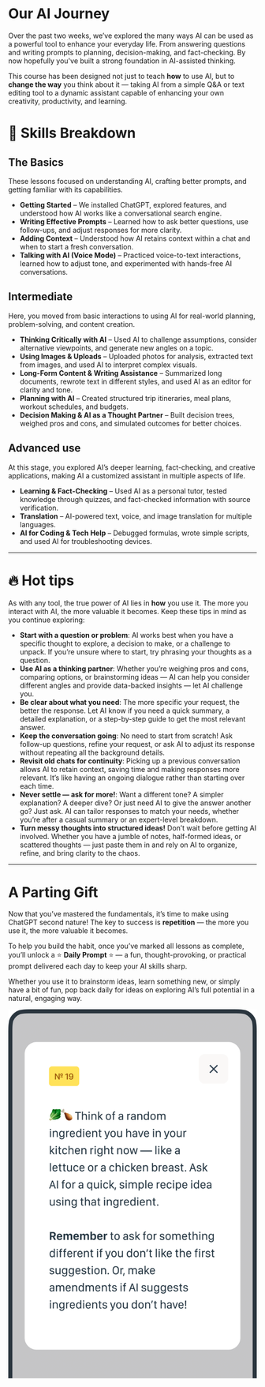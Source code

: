 # Our AI Journey
Over the past two weeks, we’ve explored the many ways AI can be used as a powerful tool to enhance your everyday life. From answering questions and writing prompts to planning, decision-making, and fact-checking. By now hopefully you've built a strong foundation in AI-assisted thinking.

This course has been designed not just to teach **how** to use AI, but to **change the way** you think about it — taking AI from a simple Q&A or text editing tool to a dynamic assistant capable of enhancing your own creativity, productivity, and learning.

# 🚀 Skills Breakdown

## The Basics
These lessons focused on understanding AI, crafting better prompts, and getting familiar with its capabilities.

- **Getting Started** – We installed ChatGPT, explored features, and understood how AI works like a conversational search engine.
- **Writing Effective Prompts** – Learned how to ask better questions, use follow-ups, and adjust responses for more clarity.
- **Adding Context** – Understood how AI retains context within a chat and when to start a fresh conversation.
- **Talking with AI (Voice Mode)** – Practiced voice-to-text interactions, learned how to adjust tone, and experimented with hands-free AI conversations.

## Intermediate
Here, you moved from basic interactions to using AI for real-world planning, problem-solving, and content creation.

- **Thinking Critically with AI** – Used AI to challenge assumptions, consider alternative viewpoints, and generate new angles on a topic.
- **Using Images & Uploads** – Uploaded photos for analysis, extracted text from images, and used AI to interpret complex visuals.
- **Long-Form Content & Writing Assistance** – Summarized long documents, rewrote text in different styles, and used AI as an editor for clarity and tone.
- **Planning with AI** – Created structured trip itineraries, meal plans, workout schedules, and budgets.
- **Decision Making & AI as a Thought Partner** – Built decision trees, weighed pros and cons, and simulated outcomes for better choices.

## Advanced use
At this stage, you explored AI’s deeper learning, fact-checking, and creative applications, making AI a customized assistant in multiple aspects of life.

- **Learning & Fact-Checking** – Used AI as a personal tutor, tested knowledge through quizzes, and fact-checked information with source verification.
- **Translation** – AI-powered text, voice, and image translation for multiple languages.
- **AI for Coding & Tech Help** – Debugged formulas, wrote simple scripts, and used AI for troubleshooting devices.

***

# 🔥 Hot tips
As with any tool, the true power of AI lies in **how** you use it. The more you interact with AI, the more valuable it becomes. Keep these tips in mind as you continue exploring:

- **Start with a question or problem**: AI works best when you have a specific thought to explore, a decision to make, or a challenge to unpack. If you’re unsure where to start, try phrasing your thoughts as a question.
- **Use AI as a thinking partner**: Whether you’re weighing pros and cons, comparing options, or brainstorming ideas — AI can help you consider different angles and provide data-backed insights — let AI challenge you.
- **Be clear about what you need**: The more specific your request, the better the response. Let AI know if you need a quick summary, a detailed explanation, or a step-by-step guide to get the most relevant answer.
- **Keep the conversation going**: No need to start from scratch! Ask follow-up questions, refine your request, or ask AI to adjust its response without repeating all the background details.
- **Revisit old chats for continuity**: Picking up a previous conversation allows AI to retain context, saving time and making responses more relevant. It’s like having an ongoing dialogue rather than starting over each time.
- **Never settle — ask for more!**: Want a different tone? A simpler explanation? A deeper dive? Or just need AI to give the answer another go? Just ask. AI can tailor responses to match your needs, whether you’re after a casual summary or an expert-level breakdown.
- **Turn messy thoughts into structured ideas!** Don’t wait before getting AI involved. Whether you have a jumble of notes, half-formed ideas, or scattered thoughts — just paste them in and rely on AI to organize, refine, and bring clarity to the chaos.

***

# A Parting Gift
Now that you’ve mastered the fundamentals, it’s time to make using ChatGPT second nature! The key to success is **repetition** — the more you use it, the more valuable it becomes.

To help you build the habit, once you’ve marked all lessons as complete, you’ll unlock a ⭐ **Daily Prompt** ⭐ — a fun, thought-provoking, or practical prompt delivered each day to keep your AI skills sharp.

Whether you use it to brainstorm ideas, learn something new, or simply have a bit of fun, pop back daily for ideas on exploring AI’s full potential in a natural, engaging way.

<picture>
  <source srcset="./assets/images/daily-prompt-dark.png" media="(prefers-color-scheme:dark)">
  <img src="./assets/images/daily-prompt.png">
</picture>

<!-- Read time: 4 mins -->
